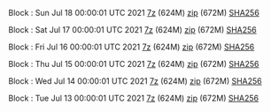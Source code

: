 Block : Sun Jul 18 00:00:01 UTC 2021 [7z](https://transfer.sh/R/bootstrap.dat.20210718.7z) (624M) [zip](https://transfer.sh/1LNg8df/bootstrap.dat.20210718.zip) (672M) [SHA256](https://transfer.sh/1gyJNP4/sha256.txt)

Block : Sat Jul 17 00:00:01 UTC 2021 [7z](https://transfer.sh/1C1s1xP/bootstrap.dat.20210717.7z) (624M) [zip](https://transfer.sh/1oE6RwN/bootstrap.dat.20210717.zip) (672M) [SHA256](https://transfer.sh/1tEzNXh/sha256.txt)

Block : Fri Jul 16 00:00:01 UTC 2021 [7z](https://transfer.sh/1IZjxoJ/bootstrap.dat.20210716.7z) (624M) [zip](https://transfer.sh/15GS3r1/bootstrap.dat.20210716.zip) (672M) [SHA256](https://transfer.sh/1gJLFQk/sha256.txt)

Block : Thu Jul 15 00:00:01 UTC 2021 [7z](https://transfer.sh/1VhkjVH/bootstrap.dat.20210715.7z) (624M) [zip]() (672M) [SHA256]()

Block : Wed Jul 14 00:00:01 UTC 2021 [7z](https://transfer.sh/1C1VZkz/bootstrap.dat.20210714.7z) (624M) [zip](https://transfer.sh/UfZZ6/bootstrap.dat.20210714.zip) (672M) [SHA256](https://transfer.sh/11m1Lov/sha256.txt)

Block : Tue Jul 13 00:00:01 UTC 2021 [7z](https://transfer.sh/xK/bootstrap.dat.20210713.7z) (624M) [zip](https://transfer.sh/1iNA7mi/bootstrap.dat.20210713.zip) (672M) [SHA256](https://transfer.sh/1e6zFDb/sha256.txt)
